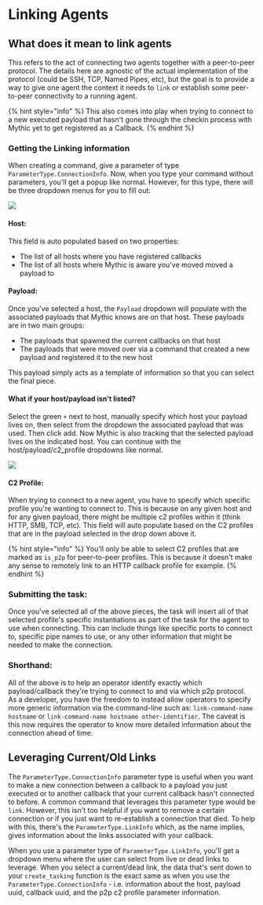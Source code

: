 # Linking Agents

## What does it mean to link agents

This refers to the act of connecting two agents together with a peer-to-peer protocol. The details here are agnostic of the actual implementation of the protocol (could be SSH, TCP, Named Pipes, etc), but the goal is to provide a way to give one agent the context it needs to `link` or establish some peer-to-peer connectivity to a running agent.

{% hint style="info" %}
This also comes into play when trying to connect to a new executed payload that hasn't gone through the checkin process with Mythic yet to get registered as a Callback.
{% endhint %}

### Getting the Linking information

When creating a command, give a parameter of type `ParameterType.ConnectionInfo`. Now, when you type your command without parameters, you'll get a popup like normal. However, for this type, there will be three dropdown menus for you to fill out:

![](<../../../.gitbook/assets/Screen Shot 2020-12-10 at 11.54.14 AM.png>)

#### Host:

This field is auto populated based on two properties:

* The list of all hosts where you have registered callbacks
* The list of all hosts where Mythic is aware you've moved moved a payload to

#### Payload:

Once you've selected a host, the `Payload` dropdown will populate with the associated payloads that Mythic knows are on that host. These payloads are in two main groups:

* The payloads that spawned the current callbacks on that host
* The payloads that were moved over via a command that created a new payload and registered it to the new host

This payload simply acts as a template of information so that you can select the final piece.

#### What if your host/payload isn't listed?

Select the green `+` next to host, manually specify which host your payload lives on, then select from the dropdown the associated payload that was used. Then click add. Now Mythic is also tracking that the selected payload lives on the indicated host. You can continue with the host/payload/c2\_profile dropdowns like normal.

![](<../../../.gitbook/assets/Screen Shot 2020-12-10 at 11.54.59 AM.png>)

#### C2 Profile:

When trying to connect to a new agent, you have to specify which specific profile you're wanting to connect to. This is because on any given host and for any given payload, there might be multiple c2 profiles within it (think HTTP, SMB, TCP, etc). This field will auto populate based on the C2 profiles that are in the payload selected in the drop down above it.

{% hint style="info" %}
You'll only be able to select C2 profiles that are marked as `is_p2p` for peer-to-peer profiles. This is because it doesn't make any sense to remotely link to an HTTP callback profile for example.
{% endhint %}

### Submitting the task:

Once you've selected all of the above pieces, the task will insert all of that selected profile's specific instantiations as part of the task for the agent to use when connecting. This can include things like specific ports to connect to, specific pipe names to use, or any other information that might be needed to make the connection.

### Shorthand:

All of the above is to help an operator identify exactly which payload/callback they're trying to connect to and via which p2p protocol. As a developer, you have the freedom to instead allow operators to specify more generic information via the command-line such as: `link-command-name hostname` or `link-command-name hostname other-identifier`. The caveat is this now requires the operator to know more detailed information about the connection ahead of time.

## Leveraging Current/Old Links

The `ParameterType.ConnectionInfo` parameter type is useful when you want to make a new connection between a callback to a payload you just executed or to another callback that your current callback hasn't connected to before. A common command that leverages this parameter type would be `link`. However, this isn't too helpful if you want to remove a certain connection or if you just want to re-establish a connection that died. To help with this, there's the `ParameterType.LinkInfo` which, as the name implies, gives information about the links associated with your callback.

When you use a parameter type of `ParameterType.LinkInfo`, you'll get a dropdown menu where the user can select from live or dead links to leverage. When you select a current/dead link, the data that's sent down to your `create_tasking` function is the exact same as when you use the `ParameterType.ConnectionInfo` - i.e. information about the host, payload uuid, callback uuid, and the p2p c2 profile parameter information.
